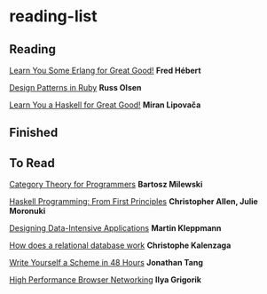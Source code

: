 # reading-list

## Reading

[Learn You Some Erlang for Great Good!](http://learnyousomeerlang.com/) **Fred Hébert**

[Design Patterns in Ruby](https://www.amazon.com/Design-Patterns-Ruby-Russ-Olsen/dp/0321490452) **Russ Olsen**

[Learn You a Haskell for Great Good!](http://learnyouahaskell.com/) **Miran Lipovača**

## Finished

## To Read

[Category Theory for Programmers](https://bartoszmilewski.com/2014/10/28/category-theory-for-programmers-the-preface/) **Bartosz Milewski**

[Haskell Programming: From First Principles](http://haskellbook.com/) **Christopher Allen, Julie Moronuki**

[Designing Data-Intensive Applications](http://dataintensive.net/) **Martin Kleppmann**

[How does a relational database work](http://coding-geek.com/how-databases-work/) **Christophe Kalenzaga**

[Write Yourself a Scheme in 48 Hours](https://en.wikibooks.org/wiki/Write_Yourself_a_Scheme_in_48_Hours) **Jonathan Tang**

[High Performance Browser Networking](https://hpbn.co/) **Ilya Grigorik**
